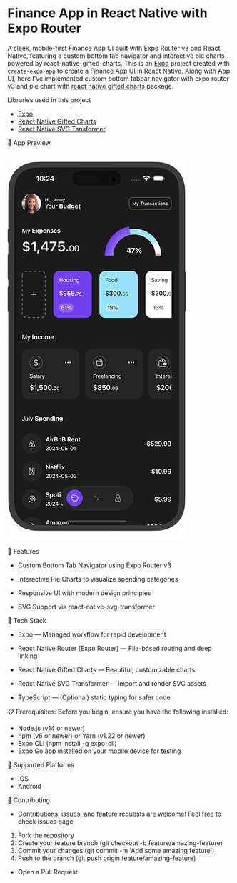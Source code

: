 # Finance App in React Native with Expo Router 
A sleek, mobile-first Finance App UI built with Expo Router v3 and React Native, featuring a custom bottom tab navigator and interactive pie charts powered by react-native-gifted-charts.
This is an [Expo](https://expo.dev) project created with [`create-expo-app`](https://www.npmjs.com/package/create-expo-app) to create a Finance App UI in React Native. Along with App UI, here I've implemented custom bottom tabbar navigator with expo router v3 and pie chart with [react native gifted charts](https://github.com/Abhinandan-Kushwaha/react-native-gifted-charts) package.

Libraries used in this project

- [Expo](https://expo.dev)
- [React Native Gifted Charts](https://github.com/Abhinandan-Kushwaha/react-native-gifted-charts)
- [React Native SVG Tansformer](https://github.com/kristerkari/react-native-svg-transformer)



📱 App Preview







![Finance App in React Native with Expo Router](./finance-app-iphone.png)






🚀 Features

* Custom Bottom Tab Navigator using Expo Router v3

* Interactive Pie Charts to visualize spending categories

* Responsive UI with modern design principles

* SVG Support via react-native-svg-transformer






🧰 Tech Stack

* Expo — Managed workflow for rapid development

* React Native Router (Expo Router) — File-based routing and deep linking

* React Native Gifted Charts — Beautiful, customizable charts

* React Native SVG Transformer — Import and render SVG assets

* TypeScript — (Optional) static typing for safer code



📋 Prerequisites:
Before you begin, ensure you have the following installed:

* Node.js (v14 or newer)
* npm (v6 or newer) or Yarn (v1.22 or newer)
* Expo CLI (npm install -g expo-cli)
* Expo Go app installed on your mobile device for testing


📱 Supported Platforms

* iOS
* Android

🤝 Contributing
* Contributions, issues, and feature requests are welcome! Feel free to check issues page.

1. Fork the repository
2. Create your feature branch (git checkout -b feature/amazing-feature)
3. Commit your changes (git commit -m 'Add some amazing feature')
4. Push to the branch (git push origin feature/amazing-feature)
* Open a Pull Request

